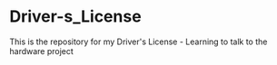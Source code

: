 # Driver-s_License
This is the repository for my Driver's License - Learning to talk to the hardware project
